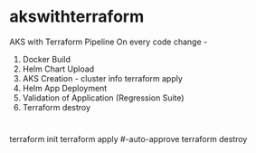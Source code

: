 # akswithterraform

AKS with Terraform
Pipeline
On every code change -

1. Docker Build
2. Helm Chart Upload
3. AKS Creation - cluster info terraform apply
4. Helm App Deployment
5. Validation of Application (Regression Suite)
6. Terraform destroy


#
terraform init
terraform apply #-auto-approve
terraform destroy